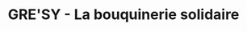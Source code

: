 ---
title: "GRE'SY - La bouquinerie solidaire"
url: /crolles/gresy-la-bouquinerie-solidaire/
shop: shop
---